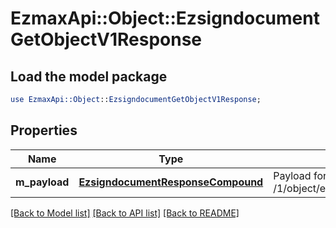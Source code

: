 # EzmaxApi::Object::EzsigndocumentGetObjectV1Response

## Load the model package
```perl
use EzmaxApi::Object::EzsigndocumentGetObjectV1Response;
```

## Properties
Name | Type | Description | Notes
------------ | ------------- | ------------- | -------------
**m_payload** | [**EzsigndocumentResponseCompound**](EzsigndocumentResponseCompound.md) | Payload for GET /1/object/ezsigndocument/{pkiEzsigndocumentID} | 

[[Back to Model list]](../README.md#documentation-for-models) [[Back to API list]](../README.md#documentation-for-api-endpoints) [[Back to README]](../README.md)


